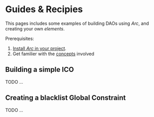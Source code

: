 # Guides & Recipies

This pages includes some examples of building DAOs using *Arc*, and creating your own *elements*.

Prerequisites: 
1. [Install *Arc* in your project](README.md#as-a-solidity-library).
2. Get familier with the [concepts](README.md#concepts) involved

## Building a simple ICO

TODO ...

## Creating a blacklist Global Constraint

TODO ...